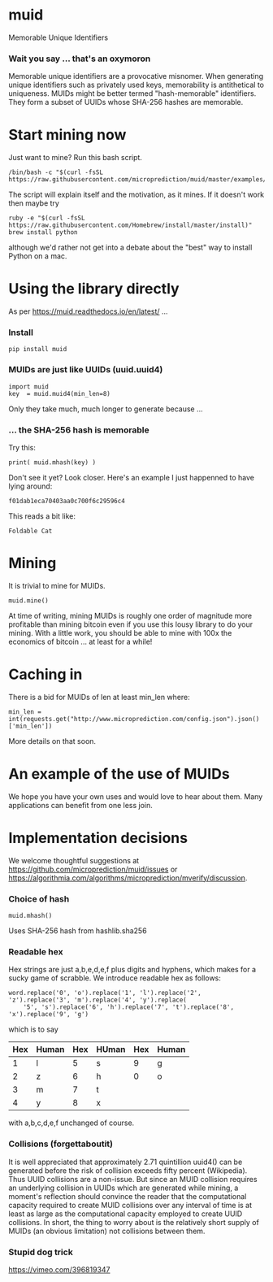 # muid
Memorable Unique Identifiers 

### Wait you say ... that's an oxymoron

Memorable unique identifiers are a provocative misnomer. When generating 
unique identifiers such as privately used keys, memorability is antithetical
to uniqueness. MUIDs might be better termed "hash-memorable" identifiers. They form a subset of UUIDs whose SHA-256 hashes are memorable. 
 
# Start mining now 

Just want to mine? Run this bash script. 

    /bin/bash -c "$(curl -fsSL https://raw.githubusercontent.com/microprediction/muid/master/examples/mine_from_venv.sh)"
 
The script will explain itself and the motivation, as it mines. If it doesn't work then maybe
try 

    ruby -e "$(curl -fsSL https://raw.githubusercontent.com/Homebrew/install/master/install)"
    brew install python
    
although we'd rather not get into a debate about the "best" way to install Python on a mac. 
 
# Using the library directly

As per https://muid.readthedocs.io/en/latest/ ...

### Install 

    pip install muid

### MUIDs are just like UUIDs  (uuid.uuid4)
 
    import muid
    key  = muid.muid4(min_len=8)  
    
Only they take much, much longer to generate because ...
 
### ... the SHA-256 hash is memorable 
    
Try this:
    
    print( muid.mhash(key) )    
    
Don't see it yet? Look closer. Here's an example I just happenned to have lying around:

    f01dab1eca70403aa0c700f6c29596c4

This reads a bit like:

    Foldable Cat  
    
# Mining 

It is trivial to mine for MUIDs. 
    
    muid.mine()
    
At time of writing, mining MUIDs is roughly one order of magnitude more profitable than mining bitcoin even if you use this 
lousy library to do your mining. With a little work, you should be able to mine with 100x the economics of bitcoin ... at least
for a while! 
    
# Caching in 

There is a bid for MUIDs of len at least min_len where:

    min_len = int(requests.get("http://www.microprediction.com/config.json").json()['min_len'])

More details on that soon. 

# An example of the use of MUIDs 
 
We hope you have your own uses and would love to hear about them. Many applications can benefit
from one less join. 
    
# Implementation decisions 

We welcome thoughtful suggestions at https://github.com/microprediction/muid/issues or https://algorithmia.com/algorithms/microprediction/mverify/discussion. 

### Choice of hash    

    muid.mhash() 
    
Uses SHA-256 hash from hashlib.sha256 

### Readable hex
    
Hex strings are just a,b,e,d,e,f plus digits and hyphens, which makes for a sucky game of scrabble. We introduce readable
hex as follows: 

    word.replace('0', 'o').replace('1', 'l').replace('2', 'z').replace('3', 'm').replace('4', 'y').replace(
        '5', 's').replace('6', 'h').replace('7', 't').replace('8', 'x').replace('9', 'g')

which is to say

  | Hex  | Human| Hex | HUman   | Hex  | Human |
  |------|------|-----|---------|------|-------|
  | 1    |l     | 5   | s       | 9    | g     |
  | 2    |z     | 6   | h       | 0    | o     |
  | 3    |m     | 7   | t       |      |       |
  | 4    |y     | 8   | x       |      |       |
  
with a,b,c,d,e,f unchanged of course. 
  
   
### Collisions (forgettaboutit) 

It is well appreciated that approximately 2.71 quintillion uuid4() can be generated before the risk of collision exceeds fifty percent (Wikipedia). Thus UUID collisions
are a non-issue. But since an MUID collision requires an underlying collision in UUIDs which are generated while mining, a moment's reflection should convince the reader
that the computational capacity required to create MUID collisions over any interval of time is at least as large as the computational capacity employed 
to create UUID collisions. In short, the thing to worry about is the relatively short supply of MUIDs (an obvious limitation) not collisions between them. 
 
### Stupid dog trick

https://vimeo.com/396819347




